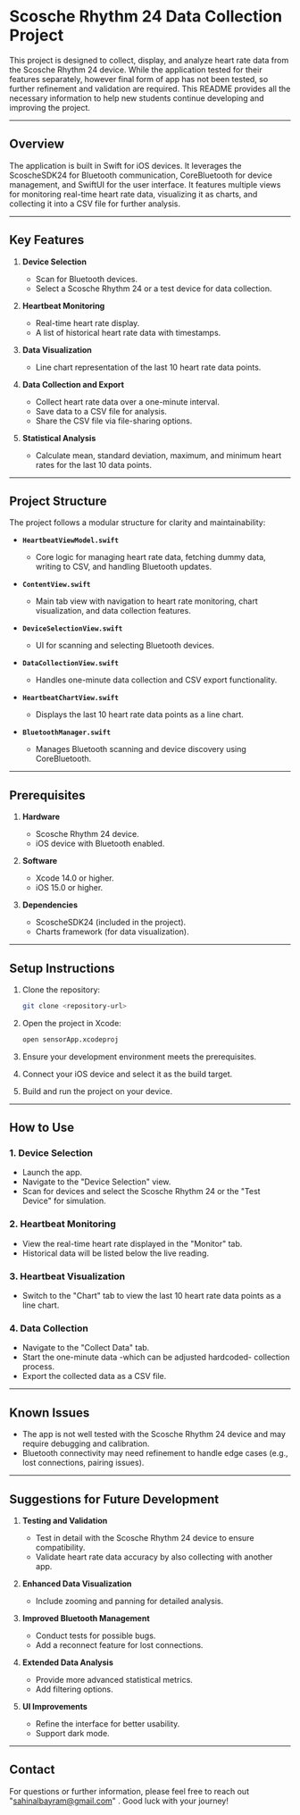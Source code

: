 # Scosche Rhythm 24 Data Collection Project

This project is designed to collect, display, and analyze heart rate data from the Scosche Rhythm 24 device. While the application tested for their features separately, however final form of app has not been tested, so further refinement and validation are required. This README provides all the necessary information to help new students continue developing and improving the project.

---

## Overview

The application is built in Swift for iOS devices. It leverages the ScoscheSDK24 for Bluetooth communication, CoreBluetooth for device management, and SwiftUI for the user interface. It features multiple views for monitoring real-time heart rate data, visualizing it as charts, and collecting it into a CSV file for further analysis.

---

## Key Features

1. **Device Selection**
   - Scan for Bluetooth devices.
   - Select a Scosche Rhythm 24 or a test device for data collection.

2. **Heartbeat Monitoring**
   - Real-time heart rate display.
   - A list of historical heart rate data with timestamps.

3. **Data Visualization**
   - Line chart representation of the last 10 heart rate data points.

4. **Data Collection and Export**
   - Collect heart rate data over a one-minute interval.
   - Save data to a CSV file for analysis.
   - Share the CSV file via file-sharing options.

5. **Statistical Analysis**
   - Calculate mean, standard deviation, maximum, and minimum heart rates for the last 10 data points.

---

## Project Structure

The project follows a modular structure for clarity and maintainability:

- **`HeartbeatViewModel.swift`**
  - Core logic for managing heart rate data, fetching dummy data, writing to CSV, and handling Bluetooth updates.

- **`ContentView.swift`**
  - Main tab view with navigation to heart rate monitoring, chart visualization, and data collection features.

- **`DeviceSelectionView.swift`**
  - UI for scanning and selecting Bluetooth devices.

- **`DataCollectionView.swift`**
  - Handles one-minute data collection and CSV export functionality.

- **`HeartbeatChartView.swift`**
  - Displays the last 10 heart rate data points as a line chart.

- **`BluetoothManager.swift`**
  - Manages Bluetooth scanning and device discovery using CoreBluetooth.

---

## Prerequisites

1. **Hardware**
   - Scosche Rhythm 24 device.
   - iOS device with Bluetooth enabled.

2. **Software**
   - Xcode 14.0 or higher.
   - iOS 15.0 or higher.

3. **Dependencies**
   - ScoscheSDK24 (included in the project).
   - Charts framework (for data visualization).

---

## Setup Instructions

1. Clone the repository:
   ```bash
   git clone <repository-url>
   ```

2. Open the project in Xcode:
   ```bash
   open sensorApp.xcodeproj
   ```

3. Ensure your development environment meets the prerequisites.

4. Connect your iOS device and select it as the build target.

5. Build and run the project on your device.

---

## How to Use

### 1. **Device Selection**
   - Launch the app.
   - Navigate to the "Device Selection" view.
   - Scan for devices and select the Scosche Rhythm 24 or the "Test Device" for simulation.

### 2. **Heartbeat Monitoring**
   - View the real-time heart rate displayed in the "Monitor" tab.
   - Historical data will be listed below the live reading.

### 3. **Heartbeat Visualization**
   - Switch to the "Chart" tab to view the last 10 heart rate data points as a line chart.

### 4. **Data Collection**
   - Navigate to the "Collect Data" tab.
   - Start the one-minute data -which can be adjusted hardcoded- collection process.
   - Export the collected data as a CSV file.

---

## Known Issues

- The app is not well tested with the Scosche Rhythm 24 device and may require debugging and calibration.
- Bluetooth connectivity may need refinement to handle edge cases (e.g., lost connections, pairing issues).

---

## Suggestions for Future Development

1. **Testing and Validation**
   - Test in detail with the Scosche Rhythm 24 device to ensure compatibility.
   - Validate heart rate data accuracy by also collecting with another app.

2. **Enhanced Data Visualization**
   - Include zooming and panning for detailed analysis.

3. **Improved Bluetooth Management**
   - Conduct tests for possible bugs.
   - Add a reconnect feature for lost connections.

4. **Extended Data Analysis**
   - Provide more advanced statistical metrics.
   - Add filtering options.

5. **UI Improvements**
   - Refine the interface for better usability.
   - Support dark mode.

---


## Contact

For questions or further information, please feel free to reach out "sahinalbayram@gmail.com" . Good luck with your journey!

